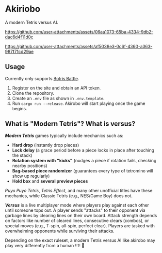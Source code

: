 # Akiriobo
A modern Tetris versus AI.

https://github.com/user-attachments/assets/06aa1073-65ba-4334-9db2-dac6d4f11d0c

https://github.com/user-attachments/assets/af5038e3-0c6f-4360-a363-987f71cd29ae

## Usage
Currently only supports [Botris Battle](https://botrisbattle.com/).
1. Register on the site and obtain an API token.  
2. Clone the repository.
3. Create an `.env` file as shown in `.env.template`.
4. Run `cargo run --release`. Akirobo will start playing once the game begins.

## What is "Modern Tetris"? What is versus?
_**Modern Tetris**_ games typically include mechanics such as:
* **Hard drop** (instantly drop pieces)
* **Lock delay** (a grace period before a piece locks in place after touching the stack)
* **Rotation system with "kicks"** (nudges a piece if rotation fails, checking nearby positions)
* **Bag-based piece randomizer** (guarantees every type of tetromino will show up regularly)
* **Hold box** and **several preview pieces**

_Puyo Puyo Tetris_, _Tetris Effect_, and many other unofficial titles have these mechanics, while Classic Tetris (e.g., NES/Game Boy) does not.

_**Versus**_ is a live multiplayer mode where players play against each other until someone tops out. A player sends "attacks" to their opponent via garbage lines by clearing lines on their own board. Attack strength depends on factors like number of cleared lines, consecutive clears (combos), or special moves (e.g., T-spin, all-spin, perfect clear). Players are tasked with overwhelming opponents while surviving their attacks.

Depending on the exact ruleset, a modern Tetris versus AI like akirobo may play very differently from a human !!1! 🤖
